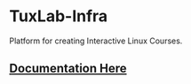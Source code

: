 # TuxLab-Infra
Platform for creating Interactive Linux Courses.

## [Documentation Here](tuxlab.org)
